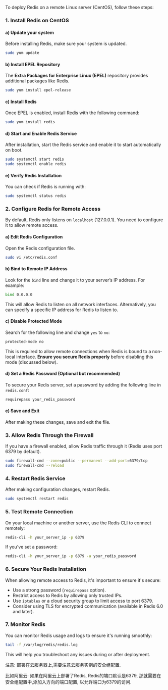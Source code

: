 To deploy Redis on a remote Linux server (CentOS), follow these steps:

### 1. **Install Redis on CentOS**

#### a) **Update your system**
Before installing Redis, make sure your system is updated.

```bash
sudo yum update
```

#### b) **Install EPEL Repository**
The **Extra Packages for Enterprise Linux (EPEL)** repository provides additional packages like Redis.

```bash
sudo yum install epel-release
```

#### c) **Install Redis**
Once EPEL is enabled, install Redis with the following command:

```bash
sudo yum install redis
```

#### d) **Start and Enable Redis Service**
After installation, start the Redis service and enable it to start automatically on boot.

```bash
sudo systemctl start redis
sudo systemctl enable redis
```

#### e) **Verify Redis Installation**
You can check if Redis is running with:

```bash
sudo systemctl status redis
```

### 2. **Configure Redis for Remote Access**

By default, Redis only listens on `localhost` (127.0.0.1). You need to configure it to allow remote access.

#### a) **Edit Redis Configuration**
Open the Redis configuration file.

```bash
sudo vi /etc/redis.conf
```

#### b) **Bind to Remote IP Address**
Look for the `bind` line and change it to your server’s IP address. For example:

```bash
bind 0.0.0.0
```

This will allow Redis to listen on all network interfaces. Alternatively, you can specify a specific IP address for Redis to listen to.

#### c) **Disable Protected Mode**
Search for the following line and change `yes` to `no`:

```bash
protected-mode no
```

This is required to allow remote connections when Redis is bound to a non-local interface. **Ensure you secure Redis properly** before disabling this mode (discussed below).

#### d) **Set a Redis Password (Optional but recommended)**
To secure your Redis server, set a password by adding the following line in `redis.conf`:

```bash
requirepass your_redis_password
```

#### e) **Save and Exit**
After making these changes, save and exit the file.

### 3. **Allow Redis Through the Firewall**

If you have a firewall enabled, allow Redis traffic through it (Redis uses port 6379 by default).

```bash
sudo firewall-cmd --zone=public --permanent --add-port=6379/tcp
sudo firewall-cmd --reload
```

### 4. **Restart Redis Service**
After making configuration changes, restart Redis.

```bash
sudo systemctl restart redis
```

### 5. **Test Remote Connection**

On your local machine or another server, use the Redis CLI to connect remotely:

```bash
redis-cli -h your_server_ip -p 6379
```

If you've set a password:

```bash
redis-cli -h your_server_ip -p 6379 -a your_redis_password
```

### 6. **Secure Your Redis Installation**
When allowing remote access to Redis, it's important to ensure it's secure:
- Use a strong password (`requirepass` option).
- Restrict access to Redis by allowing only trusted IPs.
- Use `iptables` or a cloud security group to limit access to port 6379.
- Consider using TLS for encrypted communication (available in Redis 6.0 and later).

### 7. **Monitor Redis**

You can monitor Redis usage and logs to ensure it's running smoothly:

```bash
tail -f /var/log/redis/redis.log
```

This will help you troubleshoot any issues during or after deployment.



注意: 部署在云服务器上,需要注意云服务实例的安全组配置.

比如阿里云: 如果在阿里云上部署了Redis, Redis的端口默认是6379, 那就需要在安全组配置中,添加入方向的端口配置, 以允许端口为6379的访问.